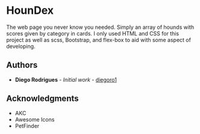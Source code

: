 # HounDex

The web page you never know you needed. Simply an array of hounds with scores given by category in cards. I only used HTML and CSS for this project as well as scss, Bootstrap, and flex-box to aid with some aspect of developing. 

## Authors

* **Diego Rodrigues** - *Initial work* - [diegoro1](https://github.com/diegoro1h)


## Acknowledgments

* AKC
* Awesome Icons
* PetFinder



